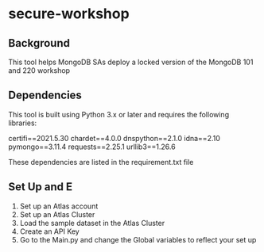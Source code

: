 # secure-workshop

## Background
This tool helps MongoDB SAs deploy a locked version of the MongoDB 101 and 220 workshop

## Dependencies
This tool is built using Python 3.x or later and requires the following libraries:

certifi==2021.5.30
chardet==4.0.0
dnspython==2.1.0
idna==2.10
pymongo==3.11.4
requests==2.25.1
urllib3==1.26.6

These dependencies are listed in the requirement.txt file

## Set Up and E
1. Set up an Atlas account
2. Set up an Atlas Cluster
3. Load the sample dataset in the Atlas Cluster
4. Create an API Key
5. Go to the Main.py and change the Global variables to reflect your set up
